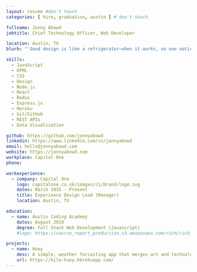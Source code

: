 ```yaml
---
layout: resume #don't touch
categories: [ hire, graduation, austin ] # don't touch

fullname: Jonny Abowd
jobtitle: Chief Technology Officer, Web Developer

location: Austin, TX
blurb: "'Good design is like a refrigerator—when it works, no one notices, but when it doesn’t, it sure stinks.' –Irene Au"

skills:
  - JavaScript
  - HTML
  - CSS
  - Design
  - Node.js
  - React
  - Redux
  - Express.js
  - Heroku
  - Git/GitHub
  - REST APIs
  - Data Visualization

github: https://github.com/jonnyabowd
linkedin: https://www.linkedin.com/in/jonnyabowd
email: hello@jonnyabowd.com
website: https://jonnyabowd.com
workplace: Capital One
phone:

workexperience:
  - company: Capital One
    logo: capitalone.co.uk/images/c1/brand/logo.svg
    dates: March 2015 - Present
    title: Experience Design Lead (Manager)
    location: Austin, TX

education:
  - name: Austin Coding Academy
    dates: August 2019
    degree: Full Stack Web Development (Javascript)
    #logo: https://course_report_production.s3.amazonaws.com/rich/rich_files/rich_files/5062/s200/aca-logo-white-bckgnd-min.png

projects:
  - name: Huey
    desc: A simple, weather forcasting app that merges art and technology.
    url: https://kilo-huey.herokuapp.com/
---
```

